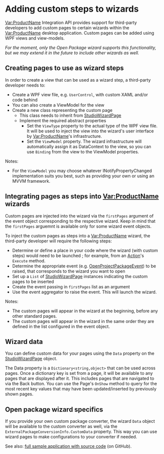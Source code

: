Adding custom steps to wizards
====

<Var:ProductName> Integration API provides support for third-party developers to add custom pages to certain wizards within the <Var:ProductName> desktop application. Custom pages can be added using WPF views and view-models.

*For the moment, only the Open Package wizard supports this functionality, but we may extend it in the future to include other wizards as well.*

Creating pages to use as wizard steps
----
In order to create a view that can be used as a wizard step, a third-party developer needs to:

* Create a WPF view file, e.g. `UserControl`, with custom XAML and/or code behind
* You can also create a ViewModel for the view 
* Create a new class representing the custom page
    * This class needs to inherit from [StudioWizardPage](../../api/integration/Sdl.Desktop.IntegrationApi.Wizard.StudioWizardPage.yml)
    * Implement the required abstract properties
      * Set the `ViewType` property to the actual type of the WPF view file. It will be used to inject the view into the wizard's user interface by <Var:ProductName>'s infrastructure.
      * Set the `ViewModel` property. The wizard infrastructure will automatically assign it as DataContext to the view, so you can use `Binding` from the view to the ViewModel properties.

Notes:
* For the `ViewModel` you may choose whatever INotifyPropertyChanged implementation suits you best, such as providing your own or using an MVVM framework.
  
Integrating pages as steps into <Var:ProductName> wizards
----
Custom pages are injected into the wizard via the `firstPages` argument of the event object corresponding to the respective wizard. Keep in mind that the `firstPages` arguemnt is available only for some wizard event objects.
 
To inject the custom pages as steps into a <Var:ProductName> wizard, the third-party developer will require the following steps:

* Determine or define a place in your code where the wizard (with custom steps) would need to be launched ; for example, from an [Action](../../api/integration/Sdl.Desktop.IntegrationApi.AbstractAction.yml)'s `Execute` method.
* Determine the appropriate event (e.g. [OpenProjectPackageEvent](../../api/integration/Sdl.TranslationStudioAutomation.IntegrationApi.Events.OpenProjectPackageEvent.yml)) to be raised, that corresponds to the wizard you want to open
* Set up a `List` of [StudioWizardPage](../../api/integration/Sdl.Desktop.IntegrationApi.Wizard.StudioWizardPage.yml) instances indicating the custom pages to be inserted
* Create the event passing in `firstPages` list as an argument
* Use the event aggregator to raise the event. This will launch the wizard.

Notes:
* The custom pages will appear in the wizard at the beginning, before any other standard pages.
* The custom pages will appear in the wizard in the same order they are defined in the list configured in the event object.

Wizard data
----
You can define custom data for your pages using the `Data` property on the [StudioWizardPage](../../api/integration/Sdl.Desktop.IntegrationApi.Wizard.StudioWizardPage.yml) object.

The Data property is a `Dictionary<string,object>` that can be used across pages. Once a dictionary key is set from a page, it will be available to any pages that are displayed after it. This includes pages that are navigated to via the Back button. You can use the Page's `OnShow` method to query for the most recent key values that may have been updated/inserted by previously shown pages.

Open package wizard specifics
----
If you provide your own custom package converter, the wizard `Data` object will be available to the custom converter as well, via the `ExternalPackageConversionInfo.CustomData` property. This way you can use wizard pages to make configurations to your converter if needed.

See also: [full sample application with source code](https://github.com/RWS/trados-studio-api-samples/tree/master/TranslationStudioAutomation/Sdl.CustomWizardSteps.Sample) (on GitHub).


